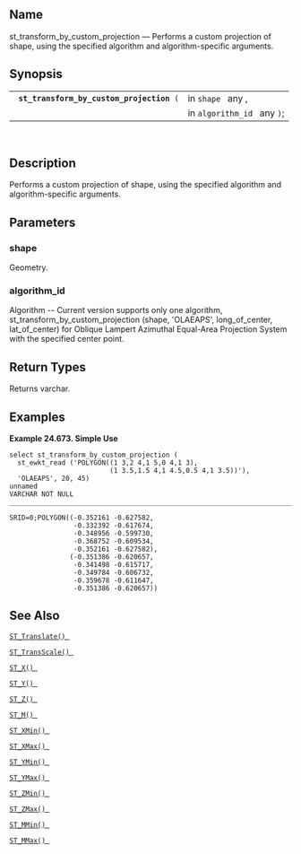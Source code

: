 <div id="fn_st_transform_by_custom_projection" class="refentry">

<div class="titlepage">

</div>

<div class="refnamediv">

## Name

st_transform_by_custom_projection — Performs a custom projection of
shape, using the specified algorithm and algorithm-specific arguments.

</div>

<div class="refsynopsisdiv">

## Synopsis

<div id="fsyn_st_transform_by_custom_projection" class="funcsynopsis">

|                                                |                             |
|------------------------------------------------|-----------------------------|
| ` `**`st_transform_by_custom_projection`**` (` | in `shape ` any ,           |
|                                                | in `algorithm_id ` any `)`; |

<div class="funcprototype-spacer">

 

</div>

</div>

</div>

<div id="desc_st_transform_by_custom_projection" class="refsect1">

## Description

Performs a custom projection of shape, using the specified algorithm and
algorithm-specific arguments.

</div>

<div id="params_st_transform_by_custom_projection" class="refsect1">

## Parameters

<div id="id131977" class="refsect2">

### shape

Geometry.

</div>

<div id="id131980" class="refsect2">

### algorithm_id

Algorithm -- Current version supports only one algorithm,
st_transform_by_custom_projection (shape, 'OLAEAPS', long_of_center,
lat_of_center) for Oblique Lampert Azimuthal Equal-Area Projection
System with the specified center point.

</div>

</div>

<div id="ret_st_transform_by_custom_projection" class="refsect1">

## Return Types

Returns varchar.

</div>

<div id="examples_st_transform_by_custom_projection" class="refsect1">

## Examples

<div id="ex_st_transform_by_custom_projection" class="example">

**Example 24.673. Simple Use**

<div class="example-contents">

``` screen
select st_transform_by_custom_projection (
  st_ewkt_read ('POLYGON((1 3,2 4,1 5,0 4,1 3),
                         (1 3.5,1.5 4,1 4.5,0.5 4,1 3.5))'),
  'OLAEAPS', 20, 45)
unnamed
VARCHAR NOT NULL
_______________________________________________________________________________

SRID=0;POLYGON((-0.352161 -0.627582,
                -0.332392 -0.617674,
                -0.348956 -0.599730,
                -0.368752 -0.609534,
                -0.352161 -0.627582),
               (-0.351386 -0.620657,
                -0.341498 -0.615717,
                -0.349784 -0.606732,
                -0.359678 -0.611647,
                -0.351386 -0.620657))
```

</div>

</div>

  

</div>

<div id="seealso_st_transform_by_custom_projection" class="refsect1">

## See Also

<a href="fn_st_translate.html" class="link" title="ST_Translate"><code
class="function">ST_Translate() </code></a>

<a href="fn_st_transscale.html" class="link" title="ST_TransScale"><code
class="function">ST_TransScale() </code></a>

<a href="fn_st_x.html" class="link" title="st_x"><code
class="function">ST_X() </code></a>

<a href="fn_st_y.html" class="link" title="st_y"><code
class="function">ST_Y() </code></a>

<a href="fn_st_z.html" class="link" title="ST_Z"><code
class="function">ST_Z() </code></a>

<a href="fn_st_m.html" class="link" title="ST_M"><code
class="function">ST_M() </code></a>

<a href="fn_st_xmin.html" class="link" title="ST_XMin"><code
class="function">ST_XMin() </code></a>

<a href="fn_st_xmax.html" class="link" title="ST_XMax"><code
class="function">ST_XMax() </code></a>

<a href="fn_st_ymin.html" class="link" title="ST_YMin"><code
class="function">ST_YMin() </code></a>

<a href="fn_st_ymax.html" class="link" title="ST_YMax"><code
class="function">ST_YMax() </code></a>

<a href="fn_st_zmin.html" class="link" title="ST_ZMin"><code
class="function">ST_ZMin() </code></a>

<a href="fn_st_zmax.html" class="link" title="ST_ZMax"><code
class="function">ST_ZMax() </code></a>

<a href="fn_st_mmin.html" class="link" title="ST_MMin"><code
class="function">ST_MMin() </code></a>

<a href="fn_st_mmax.html" class="link" title="ST_MMax"><code
class="function">ST_MMax() </code></a>

</div>

</div>
